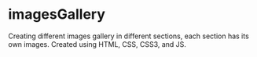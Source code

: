 # imagesGallery
Creating different images gallery in different sections, each section has its own images. Created using HTML, CSS, CSS3, and JS.
